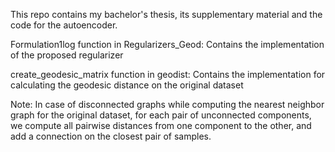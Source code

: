 This repo contains my bachelor's thesis, its supplementary material and the code for the autoencoder.

Formulation1log function in Regularizers_Geod: Contains the implementation of the proposed regularizer

create_geodesic_matrix function in geodist: Contains the implementation for calculating the geodesic distance on the original dataset


Note: In case of disconnected graphs while computing the nearest neighbor graph for the original dataset, for each pair of unconnected components, we compute all pairwise distances
    from one component to the other, and add a connection on the closest pair of samples.
